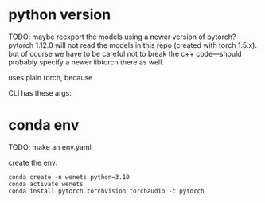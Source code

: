 # python version

TODO: maybe reexport the models using a newer version of pytorch? pytorch 1.12.0 will not read the models in this repo (created with torch 1.5.x). but of course we have to be careful not to break the c++ code—should probably specify a newer libtorch there as well.

uses plain torch, because

CLI has these args:

# conda env

TODO: make an env.yaml

create the env:

```shell
conda create -n wenets python=3.10
conda activate wenets
conda install pytorch torchvision torchaudio -c pytorch
```